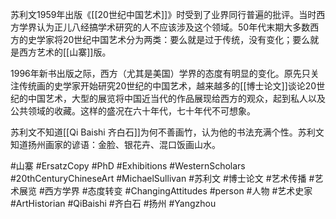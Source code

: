 苏利文1959年出版《[[20世纪中国艺术]]》时受到了业界同行普遍的批评。当时西方学界认为正儿八经搞学术研究的人不应该涉及这个领域。50年代末期大多数西方的史学家将20世纪中国艺术分为两类：要么就是过于传统，没有变化；要么就是西方艺术的[[山寨]]版。

1996年新书出版之际，西方（尤其是美国）学界的态度有明显的变化。原先只关注传统画的史学家开始研究20世纪的中国艺术，越来越多的[[博士论文]]谈论20世纪的中国艺术，大型的展览将中国近当代的作品展现给西方的观众，起到私人以及公共领域的收藏。这样的盛况在六十年代，七十年代不可想象。

苏利文不知道[[Qi Baishi 齐白石]]为何不善画竹，认为他的书法充满个性。苏利文知道扬州画家的谚语：金脸、银花卉、混口饭画山水。

#山寨 #ErsatzCopy #PhD #Exhibitions #WesternScholars #20thCenturyChineseArt #MichaelSullivan #苏利文 #博士论文 #艺术传播 #艺术展览 #西方学界 #态度转变 #ChangingAttitudes #person #人物 #艺术史家 #ArtHistorian #QiBaishi #齐白石 #扬州 #Yangzhou 